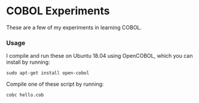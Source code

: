 # COBOL Experiments

These are a few of my experiments in learning COBOL.

### Usage

I compile and run these on Ubuntu 18.04 using
OpenCOBOL, which you can install by running:

`sudo apt-get install open-cobol`

Compile one of these script by running:

`cobc hello.cob`
